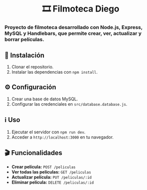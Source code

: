 <h1 align="center">🎞 Filmoteca Diego</h1>

<h3>Proyecto de filmoteca desarrollado con Node.js, Express, MySQL y Handlebars, que permite crear, ver, actualizar y borrar 
películas.</h3>


## 🚀 Instalación

1. Clonar el repositorio.
2. Instalar las dependencias con `npm install`.

## ⚙️ Configuración

1. Crear una base de datos MySQL.
2. Configurar las credenciales en `src/database.database.js`.

## ℹ️ Uso

1. Ejecutar el servidor con `npm run dev`.
2. Acceder a `http://localhost:3000` en tu navegador.

## 🎬 Funcionalidades

- **Crear película:** `POST /peliculas`
- **Ver todas las películas:** `GET /peliculas`
- **Actualizar película:** `PUT /peliculas/:id`
- **Eliminar película:** `DELETE /peliculas/:id`
